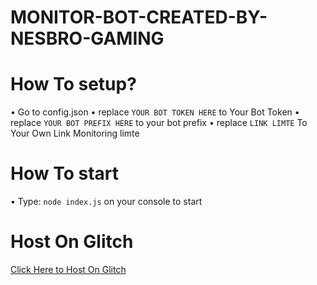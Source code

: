  # MONITOR-BOT-CREATED-BY-NESBRO-GAMING

# How To setup?
• Go to config.json
• replace `YOUR BOT TOKEN HERE` to Your Bot Token
• replace `YOUR BOT PREFIX HERE` to your bot prefix
• replace `LINK LIMTE` To Your Own Link Monitoring limte
# How To start 
• Type: `node index.js` on your console to start

# Host On Glitch 
[Click Here to Host On Glitch](https://glitch.com/edit/#!/import/git?url=https://github.com/NESBEERAS/MONITOR-BOT-CREATED-BY-NESBRO-GAMING.git)

